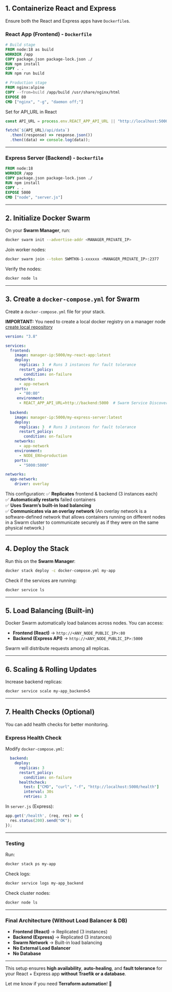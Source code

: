 ## **1. Containerize React and Express**
Ensure both the React and Express apps have `Dockerfile`s.

### **React App (Frontend) - `Dockerfile`**
```dockerfile
# Build stage
FROM node:18 as build
WORKDIR /app
COPY package.json package-lock.json ./
RUN npm install
COPY . .
RUN npm run build

# Production stage
FROM nginx:alpine
COPY --from=build /app/build /usr/share/nginx/html
EXPOSE 80
CMD ["nginx", "-g", "daemon off;"]
```

Set for API_URL in React

```js
const API_URL = process.env.REACT_APP_API_URL || "http://localhost:5000";

fetch(`${API_URL}/api/data`)
  .then((response) => response.json())
  .then((data) => console.log(data));
```

---

### **Express Server (Backend) - `Dockerfile`**
```dockerfile
FROM node:18
WORKDIR /app
COPY package.json package-lock.json ./
RUN npm install
COPY . .
EXPOSE 5000
CMD ["node", "server.js"]
```

---

## **2. Initialize Docker Swarm**
On your **Swarm Manager**, run:

```sh
docker swarm init --advertise-addr <MANAGER_PRIVATE_IP>
```

Join worker nodes:

```sh
docker swarm join --token SWMTKN-1-xxxxxx <MANAGER_PRIVATE_IP>:2377
```

Verify the nodes:

```sh
docker node ls
```

---

## **3. Create a `docker-compose.yml` for Swarm**
Create a `docker-compose.yml` file for your stack.

**IMPORTANT:** You need to create a local docker registry on a manager node [create local repository](https://github.com/tarasowski/docker-swarm/blob/main/Docker%2BRegistry.md)

```yaml
version: "3.8"

services:
  frontend:
    image: manager-ip:5000/my-react-app:latest
    deploy:
      replicas: 3  # Runs 3 instances for fault tolerance
      restart_policy:
        condition: on-failure
    networks:
      - app-network
    ports:
      - "80:80"
     environment:
      - REACT_APP_API_URL=http://backend:5000  # Swarm Service Discovery
  
  backend:
    image: manager-ip:5000/my-express-server:latest
    deploy:
      replicas: 3  # Runs 3 instances for fault tolerance
      restart_policy:
        condition: on-failure
    networks:
      - app-network
    environment:
      - NODE_ENV=production
    ports:
      - "5000:5000"

networks:
  app-network:
    driver: overlay
```

This configuration:
✅ **Replicates** frontend & backend (3 instances each)  
✅ **Automatically restarts** failed containers  
✅ **Uses Swarm’s built-in load balancing**  
✅ **Communicates via an overlay network**  (An overlay network is a software-defined network that allows containers running on different nodes in a Swarm cluster to communicate securely as if they were on the same physical network.)

---

## **4. Deploy the Stack**
Run this on the **Swarm Manager**:

```sh
docker stack deploy -c docker-compose.yml my-app
```

Check if the services are running:

```sh
docker service ls
```

---

## **5. Load Balancing (Built-in)**
Docker Swarm automatically load balances across nodes. You can access:

- **Frontend (React)** → `http://<ANY_NODE_PUBLIC_IP>:80`
- **Backend (Express API)** → `http://<ANY_NODE_PUBLIC_IP>:5000`

Swarm will distribute requests among all replicas.

---

## **6. Scaling & Rolling Updates**
Increase backend replicas:

```sh
docker service scale my-app_backend=5
```

---

## **7. Health Checks (Optional)**
You can add health checks for better monitoring.

### **Express Health Check**
Modify `docker-compose.yml`:

```yaml
  backend:
    deploy:
      replicas: 3
      restart_policy:
        condition: on-failure
      healthcheck:
        test: ["CMD", "curl", "-f", "http://localhost:5000/health"]
        interval: 30s
        retries: 3
```

In `server.js` (Express):

```js
app.get('/health', (req, res) => {
  res.status(200).send("OK");
});
```

---

### **Testing**
Run:

```sh
docker stack ps my-app
```

Check logs:

```sh
docker service logs my-app_backend
```

Check cluster nodes:

```sh
docker node ls
```

---

### **Final Architecture (Without Load Balancer & DB)**
- **Frontend (React)** → Replicated (3 instances)
- **Backend (Express)** → Replicated (3 instances)
- **Swarm Network** → Built-in load balancing
- **No External Load Balancer**
- **No Database**

---

This setup ensures **high availability**, **auto-healing**, and **fault tolerance** for your React + Express app **without Traefik or a database**.

Let me know if you need **Terraform automation**! 🚀
